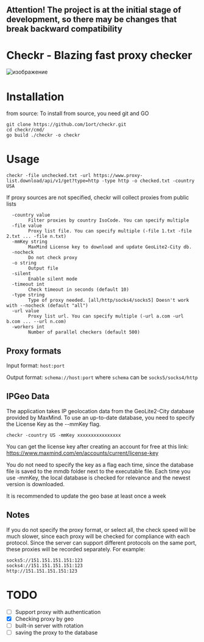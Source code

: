 ## Attention! The project is at the initial stage of development, so there may be changes that break backward compatibility

# Checkr - Blazing fast proxy checker

![изображение](https://user-images.githubusercontent.com/83316072/213428651-a98dd5d9-3000-49c0-a637-d3e3b66021a4.png)

# Installation

from source:
To install from source, you need git and GO
```
git clone https://github.com/1ort/checkr.git
cd checkr/cmd/
go build ./checkr -o checkr
```

# Usage
`checkr -file unchecked.txt -url https://www.proxy-list.download/api/v1/get?type=http -type http -o checked.txt -country USA`

If proxy sources are not specified, checkr will collect proxies from public lists

```
  -country value
        Filter proxies by country IsoCode. You can specify multiple
  -file value
        Proxy list file. You can specify multiple (-file 1.txt -file 2.txt ... -file n.txt)
  -mmKey string
        MaxMind License key to download and update GeoLite2-City db.
  -nocheck
        Do not check proxy
  -o string
        Output file
  -silent
        Enable silent mode
  -timeout int
        Check timeout in seconds (default 10)
  -type string
        Type of proxy needed. [all/http/socks4/socks5] Doesn't work with --nocheck (default "all")
  -url value
        Proxy list url. You can specify multiple (-url a.com -url b.com ... --url n.com)
  -workers int
        Number of parallel checkers (default 500)
```

## Proxy formats
Input format: `host:port`

Output format: `schema://host:port` where `schema` can be `socks5/socks4/http`

## IPGeo Data

The application takes IP geolocation data from the GeoLite2-City database provided by MaxMind. To use an up-to-date database, you need to specify the License Key as the --mmKey flag.

`checkr -country US -mmKey xxxxxxxxxxxxxxxx`

You can get the license key after creating an account for free at this link: https://www.maxmind.com/en/accounts/current/license-key

You do not need to specify the key as a flag each time, since the database file is saved to the mmdb folder next to the executable file.
Each time you use -mmKey, the local database is checked for relevance and the newest version is downloaded.

It is recommended to update the geo base at least once a week

## Notes
If you do not specify the proxy format, or select all, the check speed will be much slower, since each proxy will be checked for compliance with each protocol. Since the server can support different protocols on the same port, these proxies will be recorded separately. For example:
```
socks5://151.151.151.151:123
socks4://151.151.151.151:123
http://151.151.151.151:123
```

# TODO

- [ ] Support proxy with authentication
- [x] Checking proxy by geo
- [ ] built-in server with rotation
- [ ] saving the proxy to the database
